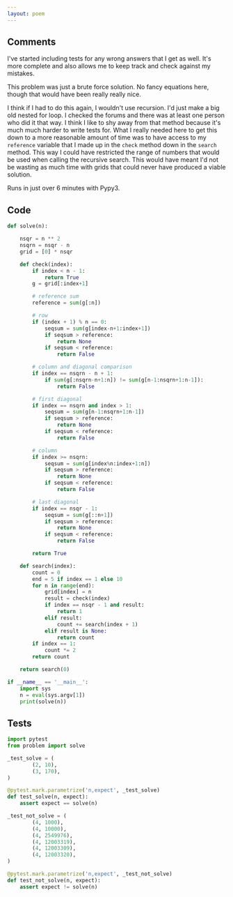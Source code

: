 ```yaml
---
layout: poem
---
```


## Comments

I've started including tests for any wrong answers that I get as well.  It's
more complete and also allows me to keep track and check against my mistakes.

This problem was just a brute force solution.  No fancy equations here, though
that would have been really really nice.

I think if I had to do this again, I wouldn't use recursion.  I'd just make a
big old nested for loop.  I checked the forums and there was at least one
person who did it that way.  I think I like to shy away from that method
because it's much much harder to write tests for.  What I really needed here to
get this down to a more reasonable amount of time was to have access to my
`reference` variable that I made up in the `check` method down in the `search`
method.  This way I could have restricted the range of numbers that would be
used when calling the recursive search.  This would have meant I'd not be
wasting as much time with grids that could never have produced a viable
solution.

Runs in just over 6 minutes with Pypy3.

## Code

```python
def solve(n):

    nsqr = n ** 2
    nsqrn = nsqr - n
    grid = [0] * nsqr

    def check(index):
        if index < n - 1:
            return True
        g = grid[:index+1]

        # reference sum
        reference = sum(g[:n])

        # row
        if (index + 1) % n == 0:
            seqsum = sum(g[index-n+1:index+1])
            if seqsum > reference:
                return None
            if seqsum < reference:
                return False

        # column and diagonal comparison
        if index == nsqrn - n + 1:
            if sum(g[:nsqrn-n+1:n]) != sum(g[n-1:nsqrn+1:n-1]):
                return False

        # first diagonal
        if index == nsqrn and index > 1:
            seqsum = sum(g[n-1:nsqrn+1:n-1])
            if seqsum > reference:
                return None
            if seqsum < reference:
                return False

        # column
        if index >= nsqrn:
            seqsum = sum(g[index%n:index+1:n])
            if seqsum > reference:
                return None
            if seqsum < reference:
                return False

        # last diagonal
        if index == nsqr - 1:
            seqsum = sum(g[::n+1])
            if seqsum > reference:
                return None
            if seqsum < reference:
                return False

        return True

    def search(index):
        count = 0
        end = 5 if index == 1 else 10
        for n in range(end):
            grid[index] = n
            result = check(index)
            if index == nsqr - 1 and result:
                return 1
            elif result:
                count += search(index + 1)
            elif result is None:
                return count
        if index == 1:
            count *= 2
        return count

    return search(0)

if __name__ == '__main__':
    import sys
    n = eval(sys.argv[1])
    print(solve(n))
```

## Tests

```python
import pytest
from problem import solve

_test_solve = (
        (2, 10),
        (3, 170),
)

@pytest.mark.parametrize('n,expect', _test_solve)
def test_solve(n, expect):
    assert expect == solve(n)

_test_not_solve = (
        (4, 1000),
        (4, 10000),
        (4, 2549976),
        (4, 12003319),
        (4, 12003309),
        (4, 12003320),
)

@pytest.mark.parametrize('n,expect', _test_not_solve)
def test_not_solve(n, expect):
    assert expect != solve(n)
```
